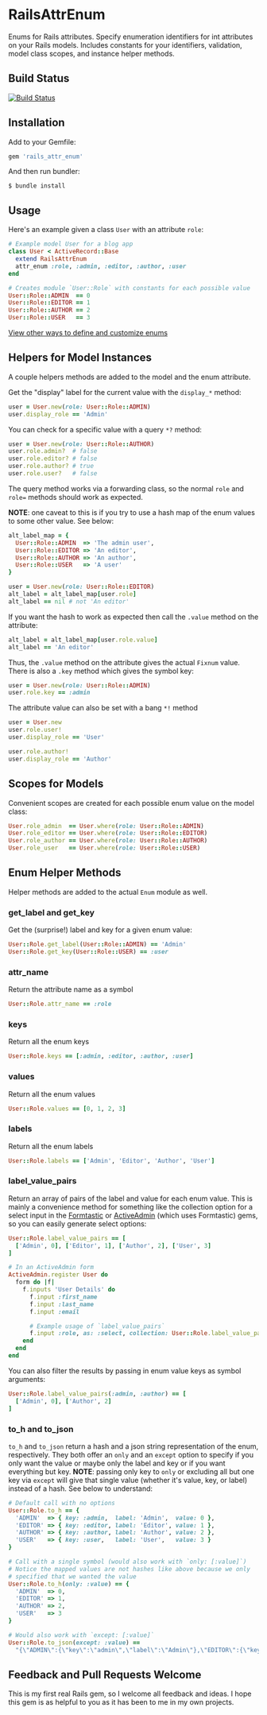 # RailsAttrEnum

Enums for Rails attributes. Specify enumeration identifiers for int attributes
on your Rails models. Includes constants for your identifiers, validation,
model class scopes, and instance helper methods.

## Build Status
[![Build Status](https://travis-ci.org/jfairbank/rails_attr_enum.png?branch=master)](https://travis-ci.org/jfairbank/rails_attr_enum)

## Installation
Add to your Gemfile:

```ruby
gem 'rails_attr_enum'
```

And then run bundler:

    $ bundle install

## Usage

Here's an example given a class `User` with an attribute `role`:

```ruby
# Example model User for a blog app
class User < ActiveRecord::Base
  extend RailsAttrEnum
  attr_enum :role, :admin, :editor, :author, :user
end

# Creates module `User::Role` with constants for each possible value
User::Role::ADMIN  == 0
User::Role::EDITOR == 1
User::Role::AUTHOR == 2
User::Role::USER   == 3
```

[View other ways to define and customize enums](https://github.com/jfairbank/rails_attr_enum/wiki/Adding-an-Enum-to-a-Model)

## Helpers for Model Instances

A couple helpers methods are added to the model and the enum attribute.

Get the "display" label for the current value with the `display_*` method:

```ruby
user = User.new(role: User::Role::ADMIN)
user.display_role == 'Admin'
```

You can check for a specific value with a query `*?` method:

```ruby
user = User.new(role: User::Role::AUTHOR)
user.role.admin?  # false
user.role.editor? # false
user.role.author? # true
user.role.user?   # false
```

The query method works via a forwarding class, so the normal `role` and `role=`
methods should work as expected.

**NOTE**: one caveat to this is if you try to use
a hash map of the enum values to some other value. See below:

```ruby
alt_label_map = {
  User::Role::ADMIN  => 'The admin user',
  User::Role::EDITOR => 'An editor',
  User::Role::AUTHOR => 'An author',
  User::Role::USER   => 'A user'
}

user = User.new(role: User::Role::EDITOR)
alt_label = alt_label_map[user.role]
alt_label == nil # not 'An editor'
```

If you want the hash to work as expected then call the `.value` method on the
attribute:

```ruby
alt_label = alt_label_map[user.role.value]
alt_label == 'An editor'
```

Thus, the `.value` method on the attribute gives the actual `Fixnum` value.
There is also a `.key` method which gives the symbol key:

```ruby
user = User.new(role: User::Role::ADMIN)
user.role.key == :admin
```

The attribute value can also be set with a bang `*!` method

```ruby
user = User.new
user.role.user!
user.display_role == 'User'

user.role.author!
user.display_role == 'Author'
```

## Scopes for Models

Convenient scopes are created for each possible enum value on the model class:

```ruby
User.role_admin  == User.where(role: User::Role::ADMIN)
User.role_editor == User.where(role: User::Role::EDITOR)
User.role_author == User.where(role: User::Role::AUTHOR)
User.role_user   == User.where(role: User::Role::USER)
```

## Enum Helper Methods

Helper methods are added to the actual `Enum` module as well.

### get_label and get_key
Get the (surprise!) label and key for a given enum
value:

```ruby
User::Role.get_label(User::Role::ADMIN) == 'Admin'
User::Role.get_key(User::Role::USER) == :user
```

### attr_name
Return the attribute name as a symbol

```ruby
User::Role.attr_name == :role
```

### keys
Return all the enum keys

```ruby
User::Role.keys == [:admin, :editor, :author, :user]
```

### values
Return all the enum values

```ruby
User::Role.values == [0, 1, 2, 3]
```

### labels
Return all the enum labels

```ruby
User::Role.labels == ['Admin', 'Editor', 'Author', 'User']
```

### label_value_pairs
Return an array of pairs of the label and value for each
enum value. This is mainly a convenience method for something like the
collection option for a select input in the
[Formtastic](https://github.com/justinfrench/formtastic) or
[ActiveAdmin](https://github.com/gregbell/active_admin) (which uses Formtastic)
gems, so you can easily generate select options:

```ruby
User::Role.label_value_pairs == [
  ['Admin', 0], ['Editor', 1], ['Author', 2], ['User', 3]
]

# In an ActiveAdmin form
ActiveAdmin.register User do
  form do |f|
    f.inputs 'User Details' do
      f.input :first_name
      f.input :last_name
      f.input :email

      # Example usage of `label_value_pairs`
      f.input :role, as: :select, collection: User::Role.label_value_pairs
    end
  end
end
```

You can also filter the results by passing in enum value keys as symbol
arguments:

```ruby
User::Role.label_value_pairs(:admin, :author) == [
  ['Admin', 0], ['Author', 2]
]
```

### to_h and to_json
`to_h` and `to_json` return a hash and a json string representation of the enum,
respectively. They both offer an `only` and an `except` option to specify if
you only want the value or maybe only the label and key or if you want
everything but key. **NOTE**:  passing only key to `only` or excluding all but
one key via `except` will give that single value (whether it's value, key, or
label) instead of a hash. See below to understand:

```ruby
# Default call with no options
User::Role.to_h == {
  'ADMIN'  => { key: :admin,  label: 'Admin',  value: 0 },
  'EDITOR' => { key: :editor, label: 'Editor', value: 1 },
  'AUTHOR' => { key: :author, label: 'Author', value: 2 },
  'USER'   => { key: :user,   label: 'User',   value: 3 }
}

# Call with a single symbol (would also work with `only: [:value]`)
# Notice the mapped values are not hashes like above because we only
# specified that we wanted the value
User::Role.to_h(only: :value) == {
  'ADMIN'  => 0,
  'EDITOR' => 1,
  'AUTHOR' => 2,
  'USER'   => 3
}

# Would also work with `except: [:value]`
User::Role.to_json(except: :value) ==
  "{\"ADMIN\":{\"key\":\"admin\",\"label\":\"Admin\"},\"EDITOR\":{\"key\":\"editor\",\"label\":\"Editor\"},\"AUTHOR\":{\"key\":\"author\",\"label\":\"Author\"},\"USER\":{\"key\":\"user\",\"label\":\"User\"}}"
```

## Feedback and Pull Requests Welcome
This is my first real Rails gem, so I welcome all feedback and ideas. I hope this gem is as helpful to you as it has been to me in my own projects.
